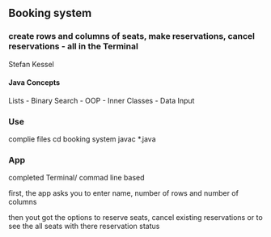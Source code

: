 ## Booking system
### create rows and columns of seats, make reservations, cancel reservations - all in the Terminal

Stefan Kessel

#### Java Concepts

Lists - Binary Search - OOP - Inner Classes - Data Input

### Use

complie files
cd booking system
javac *.java

### App
completed Terminal/ commad line based

first, the app asks you to enter name, number of rows and number of columns

then yout got the options to reserve seats, cancel existing reservations or to see the all seats with there reservation status
